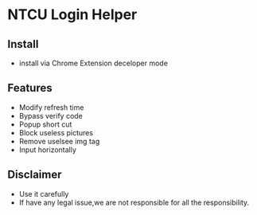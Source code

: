 NTCU Login Helper
===
## Install
- install via Chrome Extension deceloper mode

## Features
- Modify refresh time
- Bypass verify code
- Popup short cut
- Block useless pictures
- Remove uselsee img tag
- Input horizontally

## Disclaimer
- Use it carefully
- If have any legal issue,we are not responsible for all the responsibility.

